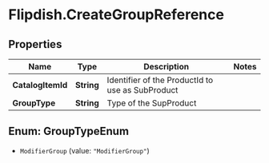# Flipdish.CreateGroupReference

## Properties
Name | Type | Description | Notes
------------ | ------------- | ------------- | -------------
**CatalogItemId** | **String** | Identifier of the ProductId to use as SubProduct | 
**GroupType** | **String** | Type of the SupProduct | 


<a name="GroupTypeEnum"></a>
## Enum: GroupTypeEnum


* `ModifierGroup` (value: `"ModifierGroup"`)




